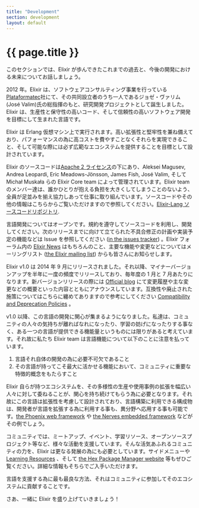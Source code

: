 ```yaml
---
title: "Development"
section: development
layout: default
---
```


# {{ page.title }}

このセクションでは、Elixir が歩んできたこれまでの過去と、今後の開発における未来についてお話しましょう。

2012 年。Elixir は、ソフトウェアコンサルティング事業を行っている[Plataformatec](http://plataformatec.com.br/)社にて、その共同設立者のうち一人であるジョゼ・ヴァリム(José Valim)氏の総指揮のもと、研究開発プロジェクトとして誕生しました。Elixir は、生産性と保守性の高いコード、そして信頼性の高いソフトウェア開発を目標にして生まれた言語です。

Elixir は Erlang 仮想マシン上で実行されます。高い拡張性と堅牢性を兼ね備えており、パフォーマンスの為に高コストを費やすことなくそれらを実現できること、そして可能な際には必ず広範なエコシステムを提供することを目標として設計されています。

Elixir のソースコードは[Apache 2 ライセンス](https://github.com/elixir-lang/elixir/blob/master/LICENSE)の下にあり、Aleksei Magusev, Andrea Leopardi, Eric Meadows-Jönsson, James Fish, José Valim, そして Michał Muskała らの Elixir Core team によって管理されています。Elixir team のメンバー達は、誰かひとりが抱える負担を大きくしてしまうことのないよう、全員が足並みを揃え協力しあって仕事に取り組んでいます。ソースコードやその他の情報はこちらからご覧いただけますので参照してください。[Elixir-Lang ソースコードリポジトリ](https://github.com/elixir-lang/elixir). 

言語開発についてはオープンです。規約を遵守してソースコードを利用し、開発してください。次のリリースまでに向けて立てられた不具合修正の計画や実装予定の機能などは Issue を参照してください ([in the issues tracker](https://github.com/elixir-lang/elixir/issues)) 。Elixir フォーラム内の [Elixir News](https://elixirforum.com/c/elixir-news) はもちろんのこと、主要な機能や変更などについてはメーリングリスト ([the Elixir mailing list](https://groups.google.com/group/elixir-lang-core)) からも皆さんにお知らせします。

Elixir v1.0 は 2014 年 9 月にリリースされました。それ以降、マイナーバージョンアップを半年に一度の頻度でリリースしており、毎年度の 1 月と 7 月あたりになります。新バージョンリリースの際には [Official blog](https://elixir-lang.org/blog/) にて変更履歴や主な変更などの概要といった内容とともにアナウンスしています。互換性や廃止された施策についてはこちらに纏めてありますので参考にしてください [Compatibility and Deprecation Policies](https://hexdocs.pm/elixir/compatibility-and-deprecations.html#content) 。

v1.0 以降、この言語の開発に関心が集まるようになりました。私達は、コミュニティの人々の気持ちが離ればなれになったり、学習の妨げになったりする事なく、ある一つの言語が提供できる機能量というものには限りがあると考えています。それ故に私たち Elixir team は言語機能について以下のことに注意を払っています。

  1. 言語それ自体の開発の為に必要不可欠であること
  2. その言語が持ってこそ最大に活かせる機能において、コミュニティに重要な特徴的概念をもたらすこと

Elixir 自らが持つエコシステムを、その多様性の生産や使用事例の拡張を幅広い人々に対して委ねることが、関心を持ち続けてもらう為に必要となります。それ故にこの言語は拡張性を考慮して設計されており、言語構築に利用できる構成物は、開発者が言語を拡張する為に利用する事も、異分野へ応用する事も可能です。[the Phoenix web framework](http://phoenixframework.org) や [the Nerves embedded framework](http://nerves-project.org) などがその例でしょう。

コミュニティでは、ミートアップ、イベント、学習リソース、オープンソースプロジェクト等など、様々な活動を支援しています。そんな活気あふれるコミュニティの力を、Elixir は更なる発展の為にも必要としています。サイドメニューや [Learning Resources](/learning.html) 、そして [the Hex Package Manager website](https://hex.pm/) 等もぜひご覧ください。詳細な情報もそちらでご入手いただけます。

言語を支援する為に最も最良な方法、それはコミュニティに参加してそのエコシステムに貢献することです。

さあ、一緒に Elixir を盛り上げていきましょう！
